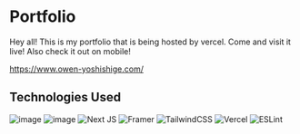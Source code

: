 # Portfolio
Hey all!  This is my portfolio that is being hosted by vercel.  Come and visit it live! Also check it out on mobile!

https://www.owen-yoshishige.com/

## Technologies Used
![image](https://img.shields.io/badge/JavaScript-323330?style=for-the-badge&logo=javascript&logoColor=F7DF1E) ![image](https://img.shields.io/badge/React-20232A?style=for-the-badge&logo=react&logoColor=61DAFB) ![Next JS](https://img.shields.io/badge/Next-black?style=for-the-badge&logo=next.js&logoColor=white) ![Framer](https://img.shields.io/badge/Framer-black?style=for-the-badge&logo=framer&logoColor=blue) ![TailwindCSS](https://img.shields.io/badge/tailwindcss-%2338B2AC.svg?style=for-the-badge&logo=tailwind-css&logoColor=white) ![Vercel](https://img.shields.io/badge/vercel-%23000000.svg?style=for-the-badge&logo=vercel&logoColor=white) ![ESLint](https://img.shields.io/badge/ESLint-4B3263?style=for-the-badge&logo=eslint&logoColor=white)

